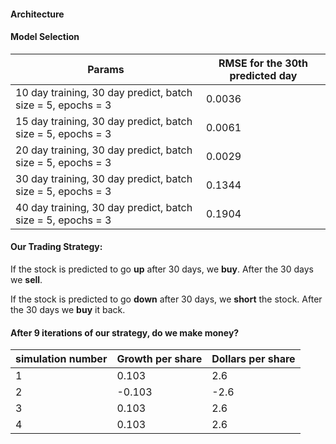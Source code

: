 #### Architecture



#### Model Selection
|Params|RMSE for the 30th predicted day|
|----|----|
|10 day training, 30 day predict, batch size = 5, epochs = 3|0.0036|
|15 day training, 30 day predict, batch size = 5, epochs = 3|0.0061|
|20 day training, 30 day predict, batch size = 5, epochs = 3| 0.0029|
|30 day training, 30 day predict, batch size = 5, epochs = 3| 0.1344|
|40 day training, 30 day predict, batch size = 5, epochs = 3| 0.1904|


#### Our Trading Strategy:
If the stock is predicted to go **up** after 30 days, we **buy**.
After the 30 days we **sell**.

If the stock is predicted to go **down** after 30 days, we **short** the stock.
After the 30 days we **buy** it back.

#### After 9 iterations of our strategy, do we make money?
|simulation number| Growth per share| Dollars per share|
|--|--| ---|
|1|0.103| 2.6|
|2|-0.103| -2.6|
|3|0.103| 2.6|
|4|0.103| 2.6|
